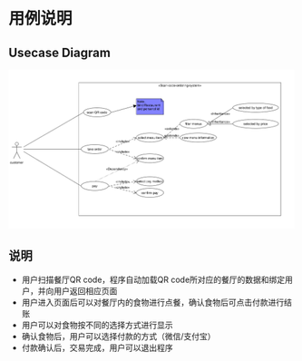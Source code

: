# 用例说明

## Usecase Diagram
![扫码点餐用例图](https://raw.githubusercontent.com/SAAD-CAT/Scan-code-ordering-system/master/Assets/Images/Use_case1.png)

## 说明
- 用户扫描餐厅QR code，程序自动加载QR code所对应的餐厅的数据和绑定用户，并向用户返回相应页面
- 用户进入页面后可以对餐厅内的食物进行点餐，确认食物后可点击付款进行结账
- 用户可以对食物按不同的选择方式进行显示
- 确认食物后，用户可以选择付款的方式（微信/支付宝）
- 付款确认后，交易完成，用户可以退出程序
